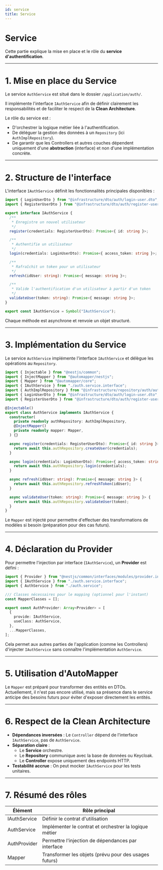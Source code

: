 ```yaml
---
id: service
title: Service
---
```

# Service

Cette partie explique la mise en place et le rôle du **service d'authentification**.

---

# 1. Mise en place du Service

Le service `AuthService` est situé dans le dossier `/application/auth/`.

Il implémente l'interface `IAuthService` afin de définir clairement les responsabilités et de faciliter le respect de la **Clean Architecture**.

Le rôle du service est :
- D'orchestrer la logique métier liée à l'authentification.
- De déléguer la gestion des données à un `Repository` (ici `AuthImplRepository`).
- De garantir que les Controllers et autres couches dépendent uniquement d'une **abstraction** (interface) et non d'une implémentation concrète.

---

# 2. Structure de l'interface

L'interface `IAuthService` définit les fonctionnalités principales disponibles :

```typescript
import { LoginUserDto } from "@infrastructure/dto/auth/login-user.dto";
import { RegisterUserDto } from "@infrastructure/dto/auth/register-user.dto";

export interface IAuthService {
  /**
   * Enregistre un nouvel utilisateur
   */
  register(credentials: RegisterUserDto): Promise<{ id: string }>;

  /**
   * Authentifie un utilisateur
   */
  login(credentials: LoginUserDto): Promise<{ access_token: string }>;

  /**
   * Rafraîchit un token pour un utilisateur
   */
  refresh(idUser: string): Promise<{ message: string }>;

  /**
   * Valide l'authentification d'un utilisateur à partir d'un token
   */
  validateUser(token: string): Promise<{ message: string }>;
}

export const IAuthService = Symbol("IAuthService");
```

Chaque méthode est asynchrone et renvoie un objet structuré.

---

# 3. Implémentation du Service

Le service `AuthService` implémente l'interface `IAuthService` et délègue les opérations au `Repository`.

```typescript
import { Injectable } from "@nestjs/common";
import { InjectMapper } from "@automapper/nestjs";
import { Mapper } from "@automapper/core";
import { IAuthService } from "./auth.service.interface";
import { AuthImplRepository } from "@infrastructure/repository/auth/auth-impl.repository";
import { LoginUserDto } from "@infrastructure/dto/auth/login-user.dto";
import { RegisterUserDto } from "@infrastructure/dto/auth/register-user.dto";

@Injectable()
export class AuthService implements IAuthService {
  constructor(
    private readonly authRepository: AuthImplRepository,
    @InjectMapper()
    private readonly mapper: Mapper,
  ) {}

  async register(credentials: RegisterUserDto): Promise<{ id: string }> {
    return await this.authRepository.createUser(credentials);
  }

  async login(credentials: LoginUserDto): Promise<{ access_token: string }> {
    return await this.authRepository.login(credentials);
  }

  async refresh(idUser: string): Promise<{ message: string }> {
    return await this.authRepository.refreshToken(idUser);
  }

  async validateUser(token: string): Promise<{ message: string }> {
    return await this.authRepository.validateUser(token);
  }
}
```

Le `Mapper` est injecté pour permettre d'effectuer des transformations de modèles si besoin (préparation pour des cas futurs).

---

# 4. Déclaration du Provider

Pour permettre l'injection par interface (`IAuthService`), un **Provider** est défini :

```typescript
import { Provider } from "@nestjs/common/interfaces/modules/provider.interface";
import { IAuthService } from "./auth.service.interface";
import { AuthService } from "./auth.service";

/// Classes nécessaires pour le mapping (optionnel pour l'instant)
const MapperClasses = [];

export const AuthProvider: Array<Provider> = [
  {
    provide: IAuthService,
    useClass: AuthService,
  },
  ...MapperClasses,
];
```

Cela permet aux autres parties de l'application (comme les Controllers) d'injecter `IAuthService` sans connaître l'implémentation `AuthService`.

---

# 5. Utilisation d'AutoMapper

Le `Mapper` est préparé pour transformer des entités en DTOs.  
Actuellement, il n'est pas encore utilisé, mais sa présence dans le service anticipe des besoins futurs pour éviter d'exposer directement les entités.

---

# 6. Respect de la Clean Architecture

- **Dépendances inversées** : Le `Controller` dépend de l'interface `IAuthService`, pas de `AuthService`.
- **Séparation claire** :
  - Le **Service** orchestre.
  - Le **Repository** communique avec la base de données ou Keycloak.
  - Le **Controller** expose uniquement des endpoints HTTP.
- **Testabilité accrue** : On peut mocker `IAuthService` pour les tests unitaires.

---

# 7. Résumé des rôles

| Élément         | Rôle principal                                          |
|-----------------|----------------------------------------------------------|
| IAuthService    | Définir le contrat d'utilisation                         |
| AuthService     | Implémenter le contrat et orchestrer la logique métier    |
| AuthProvider    | Permettre l'injection de dépendances par interface        |
| Mapper          | Transformer les objets (prévu pour des usages futurs)     |
